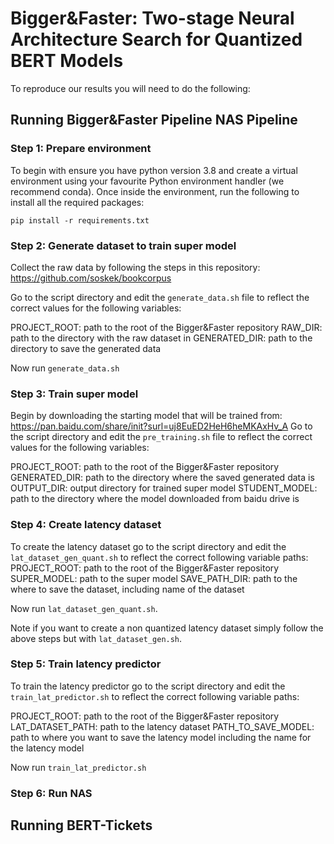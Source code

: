 # Bigger\&Faster: Two-stage Neural Architecture Search for Quantized BERT Models

To reproduce our results you will need to do the following:

## Running Bigger&Faster Pipeline NAS Pipeline 

### Step 1: Prepare environment

To begin with ensure you have python version 3.8 and create a virtual environment using your favourite Python environment handler (we recommend conda).
Once inside the environment, run the following to install all the required packages:

```
pip install -r requirements.txt
```

### Step 2: Generate dataset to train super model

Collect the raw data by following the steps in this repository: https://github.com/soskek/bookcorpus

Go to the script directory and edit the `generate_data.sh` file to reflect the correct values for the following variables:

PROJECT_ROOT:  path to the root of the Bigger&Faster repository
RAW_DIR: path to the directory with the raw dataset in 
GENERATED_DIR: path to the directory to save the generated data

Now run `generate_data.sh`

### Step 3: Train super model 

Begin by downloading the starting model that will be trained from: https://pan.baidu.com/share/init?surl=uj8EuED2HeH6heMKAxHv_A
Go to the script directory and edit the `pre_training.sh` file to reflect the correct values for the following variables:

PROJECT_ROOT:  path to the root of the Bigger&Faster repository
GENERATED_DIR: path to the directory where the saved generated data is
OUTPUT_DIR: output directory for trained super model
STUDENT_MODEL: path to the directory where the model downloaded from baidu drive is 

### Step 4: Create latency dataset

To create the latency dataset go to the script directory and edit the `lat_dataset_gen_quant.sh` to reflect the correct following variable paths:
PROJECT_ROOT:  path to the root of the Bigger&Faster repository
SUPER_MODEL:  path to the super model
SAVE_PATH_DIR: path to the where to save the dataset, including name of the dataset 

Now run `lat_dataset_gen_quant.sh`.

Note if you want to create a non quantized latency dataset simply follow the above steps but with `lat_dataset_gen.sh`.

### Step 5: Train latency predictor

To train the latency predictor go to the script directory and edit the `train_lat_predictor.sh` to reflect the correct following variable paths:

PROJECT_ROOT: path to the root of the Bigger&Faster repository
LAT_DATASET_PATH: path to the latency dataset
PATH_TO_SAVE_MODEL: path to where you want to save the latency model including the name for the latency model

Now run `train_lat_predictor.sh`

### Step 6: Run NAS


## Running BERT-Tickets

